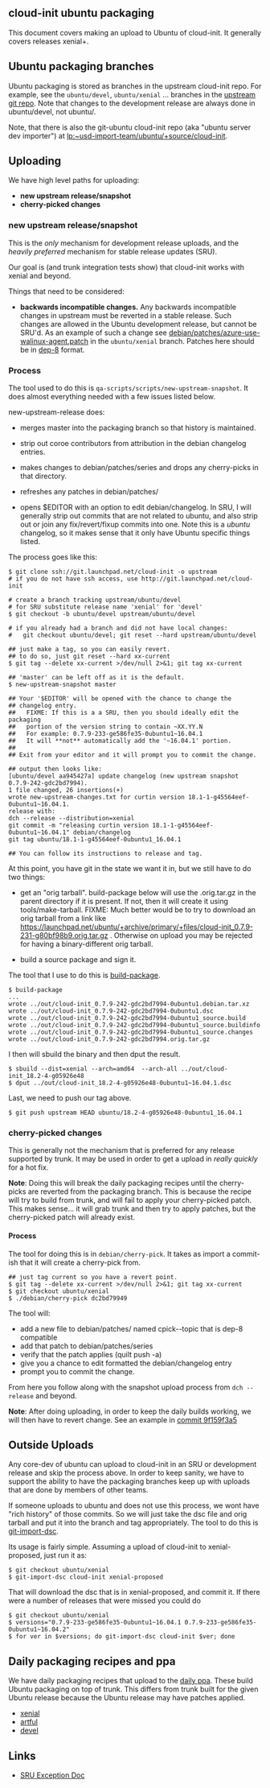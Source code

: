 ## cloud-init ubuntu packaging ##

This document covers making an upload to Ubuntu of cloud-init.  It generally
covers releases xenial+.

## Ubuntu packaging branches ##
Ubuntu packaging is stored as branches in the upstream cloud-init
repo.  For example, see the ``ubuntu/devel``, ``ubuntu/xenial`` ... branches in the [upstream git repo](https://git.launchpad.net/cloud-init/).  Note that changes to the development release are always done in ubuntu/devel, not ubuntu/<release-name>.

Note, that there is also the git-ubuntu cloud-init repo (aka "ubuntu server dev importer") at [lp:~usd-import-team/ubuntu/+source/cloud-init](https://code.launchpad.net/~usd-import-team/ubuntu/+source/cloud-init/+git/cloud-init).


## Uploading ##
We have high level paths for uploading:

 * **new upstream release/snapshot**
 * **cherry-picked changes**


### new upstream release/snapshot ###
This is the *only* mechanism for development release uploads, and the *heavily preferred* mechanism for stable release updates (SRU).

Our goal is (and trunk integration tests show) that cloud-init works with xenial and beyond.

Things that need to be considered:

 * **backwards incompatible changes.**  Any backwards incompatible changes in upstream must be reverted in a stable release.  Such changes are allowed in the Ubuntu development release, but cannot be SRU'd.  As an example of such a change see [debian/patches/azure-use-walinux-agent.patch](https://git.launchpad.net/cloud-init/tree/debian/patches/azure-use-walinux-agent.patch?h=ubuntu/xenial) in the ``ubuntu/xenial`` branch.  Patches here should be in [dep-8](http://dep.debian.net/deps/dep8/) format.

### Process ####
The tool used to do this is ``qa-scripts/scripts/new-upstream-snapshot``.
It does almost everything needed with a few issues listed below.

new-upstream-release does:

  * merges master into the packaging branch so that history is maintained.
  * strip out coroe contributors from attribution in the debian changelog entries.
  * makes changes to debian/patches/series and drops any cherry-picks in that directory.
  * refreshes any patches in debian/patches/

  * opens $EDITOR with an option to edit debian/changelog.  In SRU, I will generally strip out commits that are not related to ubuntu, and also strip out or join any fix/revert/fixup commits into one.  Note this is a *ubuntu* changelog, so it makes sense that it only have Ubuntu specific things listed.

The process goes like this:

    $ git clone ssh://git.launchpad.net/cloud-init -o upstream
    # if you do not have ssh access, use http://git.launchpad.net/cloud-init

    # create a branch tracking upstream/ubuntu/devel
    # for SRU substitute release name 'xenial' for 'devel'
    $ git checkout -b ubuntu/devel upstream/ubuntu/devel

    # if you already had a branch and did not have local changes:
    #   git checkout ubuntu/devel; git reset --hard upstream/ubuntu/devel

    ## just make a tag, so you can easily revert.
    ## to do so, just git reset --hard xx-current
    $ git tag --delete xx-current >/dev/null 2>&1; git tag xx-current

    ## 'master' can be left off as it is the default.
    $ new-upstream-snapshot master

    ## Your '$EDITOR' will be opened with the chance to change the
    ## changelog entry.
    ##   FIXME: If this is a a SRU, then you should ideally edit the packaging
    ##   portion of the version string to contain ~XX.YY.N
    ##   For example: 0.7.9-233-ge586fe35-0ubuntu1~16.04.1
    ##   It will **not** automatically add the '~16.04.1' portion.
    ##
    ## Exit from your editor and it will prompt you to commit the change.

    ## output then looks like:
    [ubuntu/devel aa945427a] update changelog (new upstream snapshot 0.7.9-242-gdc2bd7994).
    1 file changed, 26 insertions(+)
    wrote new-upstream-changes.txt for curtin version 18.1-1-g45564eef-0ubuntu1~16.04.1.
    release with:
    dch --release --distribution=xenial
    git commit -m "releasing curtin version 18.1-1-g45564eef-0ubuntu1~16.04.1" debian/changelog
    git tag ubuntu/18.1-1-g45564eef-0ubuntu1_16.04.1

    ## You can follow its instructions to release and tag.


At this point, you have git in the state we want it in, but we still
have to do two things:

 * get an "orig tarball".  build-package below will use the .orig.tar.gz in the parent  directory if it is present.  If not, then it will create it using tools/make-tarball.  FIXME: Much better would be to try to download an orig tarball from a link like https://launchpad.net/ubuntu/+archive/primary/+files/cloud-init_0.7.9-231-g80bf98b9.orig.tar.gz .  Otherwise on upload you may be rejected for having a binary-different orig tarball.

 * build a source package and sign it.

The tool that I use to do this is [build-package](../scripts/build-package).

    $ build-package
    ...
    wrote ../out/cloud-init_0.7.9-242-gdc2bd7994-0ubuntu1.debian.tar.xz
    wrote ../out/cloud-init_0.7.9-242-gdc2bd7994-0ubuntu1.dsc
    wrote ../out/cloud-init_0.7.9-242-gdc2bd7994-0ubuntu1_source.build
    wrote ../out/cloud-init_0.7.9-242-gdc2bd7994-0ubuntu1_source.buildinfo
    wrote ../out/cloud-init_0.7.9-242-gdc2bd7994-0ubuntu1_source.changes
    wrote ../out/cloud-init_0.7.9-242-gdc2bd7994.orig.tar.gz


I then will sbuild the binary and then dput the result.

    $ sbuild --dist=xenial --arch=amd64  --arch-all ../out/cloud-init_18.2-4-g05926e48
    $ dput ../out/cloud-init_18.2-4-g05926e48-0ubuntu1~16.04.1.dsc

Last, we need to push our tag above.

    $ git push upstream HEAD ubuntu/18.2-4-g05926e48-0ubuntu1_16.04.1


### cherry-picked changes ###
This is generally not the mechanism that is preferred for any release supported by trunk.  It may be used in order to get a upload in *really quickly* for a hot fix.

**Note**: Doing this will break the daily packaging recipes until the cherry-picks are reverted from the packaging branch.  This is because the recipe will try to build from trunk, and will fail to apply your cherry-picked patch.  This makes sense... it will grab trunk and then try to apply patches, but the cherry-picked patch will already exist.

#### Process ####
The tool for doing this is in ``debian/cherry-pick``.  It takes as import a commit-ish that it will create a cherry-pick from.

    ## just tag current so you have a revert point.
    $ git tag --delete xx-current >/dev/null 2>&1; git tag xx-current
    $ git checkout ubuntu/xenial
    $ ./debian/cherry-pick dc2bd79949

The tool will:

  * add a new file to debian/patches/ named cpick-<commit>-topic that is dep-8 compatible
  * add that patch to debian/patches/series
  * verify that the patch applies (quilt push -a)
  * give you a chance to edit formatted the debian/changelog entry
  * prompt you to commit the change.

From here you follow along with the snapshot upload process from
`dch --release` and beyond.

**Note**: After doing uploading, in order to keep the daily builds working, we will then have to revert change.  See an example in [commit 9f159f3a5](https://git.launchpad.net/cloud-init/commit/?h=ubuntu/xenial&id=9f159f3a5)

## Outside Uploads ##
Any core-dev of ubuntu can upload to cloud-init in an SRU or development
release and skip the process above.  In order to keep sanity, we have
to support the ability to have the packaging branches keep up with uploads
that are done by members of other teams.

If someone uploads to ubuntu and does not use this process, we wont have
"rich history" of those commits.  So we will just take the dsc file and
orig tarball and put it into the branch and tag appropriately.  The tool
to do this is [git-import-dsc](https://gist.github.com/smoser/6391b854e6a80475aac473bba4ef0310#file-git-import-dsc).

Its usage is fairly simple.  Assuming a upload of cloud-init to 
xenial-proposed, just run it as:

    $ git checkout ubuntu/xenial
    $ git-import-dsc cloud-init xenial-proposed


That will download the dsc that is in xenial-proposed, and commit it.
If there were a number of releases that were missed you could do

    $ git checkout ubuntu/xenial
    $ versions="0.7.9-233-ge586fe35-0ubuntu1~16.04.1 0.7.9-233-ge586fe35-0ubuntu1~16.04.2"
    $ for ver in $versions; do git-import-dsc cloud-init $ver; done


## Daily packaging recipes and ppa ##
We have daily packaging recipes that upload to the [daily ppa](https://code.launchpad.net/~cloud-init-dev/+archive/ubuntu/daily).  These build Ubuntu packaging on top of trunk.  This differs from trunk built for the given Ubuntu release because the Ubuntu release may have patches applied.

  * [xenial](https://code.launchpad.net/~cloud-init-dev/+recipe/cloud-init-daily-xenial)
  * [artful](https://code.launchpad.net/~cloud-init-dev/+recipe/cloud-init-daily-artful)
  * [devel](https://code.launchpad.net/~cloud-init-dev/+recipe/cloud-init-daily-devel)

## Links ##

 * [SRU Exception Doc](https://wiki.ubuntu.com/CloudinitUpdates)
